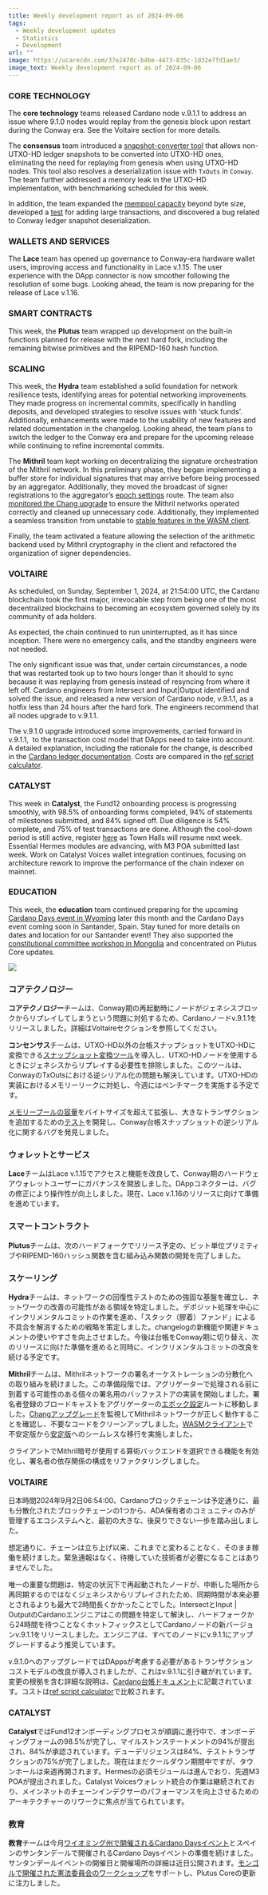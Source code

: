 ```yaml
---
title: Weekly development report as of 2024-09-06
tags:
  - Weekly development updates
  - Statistics
  - Development
url: ""
image: https://ucarecdn.com/37e2470c-b4be-4473-835c-1d32e7fd1ae3/
image_text: Weekly development report as of 2024-09-06
---
```


### CORE TECHNOLOGY

The **core technology** teams released Cardano node v.9.1.1 to address an issue where 9.1.0 nodes would replay from the genesis block upon restart during the Conway era. See the Voltaire section for more details.

The **consensus** team introduced a [snapshot-converter tool](https://github.com/IntersectMBO/ouroboros-consensus/pull/1222) that allows non-UTXO-HD ledger snapshots to be converted into UTXO-HD ones, eliminating the need for replaying from genesis when using UTXO-HD nodes. This tool also resolves a deserialization issue with `TxOuts` in `Conway`. The team further addressed a memory leak in the UTXO-HD implementation, with benchmarking scheduled for this week.

In addition, the team expanded the [mempool capacity](https://github.com/IntersectMBO/ouroboros-consensus/pull/1175) beyond byte size, developed a [test](https://github.com/IntersectMBO/ouroboros-consensus/pull/1230) for adding large transactions, and discovered a bug related to Conway ledger snapshot deserialization.

### WALLETS AND SERVICES

The **Lace** team has opened up governance to Conway-era hardware wallet users, improving access and functionality in Lace v.1.15. The user experience with the DApp connector is now smoother following the resolution of some bugs. Looking ahead, the team is now preparing for the release of Lace v.1.16.

### SMART CONTRACTS

This week, the **Plutus** team wrapped up development on the built-in functions planned for release with the next hard fork, including the remaining bitwise primitives and the RIPEMD-160 hash function.

### SCALING

This week, the **Hydra** team established a solid foundation for network resilience tests, identifying areas for potential networking improvements. They made progress on incremental commits, specifically in handling deposits, and developed strategies to resolve issues with ‘stuck funds’. Additionally, enhancements were made to the usability of new features and related documentation in the changelog. Looking ahead, the team plans to switch the ledger to the Conway era and prepare for the upcoming release while continuing to refine incremental commits.

The **Mithril** team kept working on decentralizing the signature orchestration of the Mithril network. In this preliminary phase, they began implementing a buffer store for individual signatures that may arrive before being processed by an aggregator. Additionally, they moved the broadcast of signer registrations to the aggregator’s [epoch settings](https://github.com/input-output-hk/mithril/issues/1897) route. The team also [monitored the Chang upgrade](https://github.com/input-output-hk/mithril/issues/1910) to ensure the Mithril networks operated correctly and cleaned up unnecessary code. Additionally, they implemented a seamless transition from unstable to [stable features in the WASM client](https://github.com/input-output-hk/mithril/issues/1911).

Finally, the team activated a feature allowing the selection of the arithmetic backend used by Mithril cryptography in the client and refactored the organization of signer dependencies.

### VOLTAIRE

As scheduled, on Sunday, September 1, 2024, at 21:54:00 UTC, the Cardano blockchain took the first major, irrevocable step from being one of the most decentralized blockchains to becoming an ecosystem governed solely by its community of ada holders.

As expected, the chain continued to run uninterrupted, as it has since inception. There were no emergency calls, and the standby engineers were not needed.

The only significant issue was that, under certain circumstances, a node that was restarted took up to two hours longer than it should to sync because it was replaying from genesis instead of resyncing from where it left off. Cardano engineers from Intersect and Input|Output identified and solved the issue, and released a new version of Cardano node, v.9.1.1, as a hotfix less than 24 hours after the hard fork. The engineers recommend that all nodes upgrade to v.9.1.1.

The v.9.1.0 upgrade introduced some improvements, carried forward in v.9.1.1,  to the transaction cost model that DApps need to take into account. A detailed explanation, including the rationale for the change, is described in the [Cardano ledger documentation](https://github.com/IntersectMBO/cardano-ledger/blob/master/docs/adr/2024-08-14_009-refscripts-fee-change.md). Costs are compared in the [ref script calculator](https://docs.google.com/spreadsheets/d/1KFJCCbkDE5GaghlD4rDXB12pqLKnDFUNOKi0WErp_-Q/edit?gid=0#gid=0).

### CATALYST

This week in **Catalyst**, the Fund12 onboarding process is progressing smoothly, with 98.5% of onboarding forms completed, 94% of statements of milestones submitted, and 84% signed off. Due diligence is 54% complete, and 75% of test transactions are done. Although the cool-down period is still active, register [here](https://bit.ly/catalyst-townhall) as Town Halls will resume next week. Essential Hermes modules are advancing, with M3 POA submitted last week. Work on Catalyst Voices wallet integration continues, focusing on architecture rework to improve the performance of the chain indexer on mainnet.

### EDUCATION

This week, the **education** team continued preparing for the upcoming [Cardano Days event in Wyoming](https://www.uwyo.edu/acct-fin/cbdi/stampede/) later this month and the Cardano Days event coming soon in Santander, Spain. Stay tuned for more details on dates and location for our Santander event! They also supported the [constitutional committee workshop in Mongolia](https://lu.ma/282924xd) and concentrated on Plutus Core updates.

![](https://ucarecdn.com/79edc722-8fc9-4f52-bbd3-0b2264fac0de/-/preview/-/format/auto/-/quality/smart/)

### コアテクノロジー

**コアテクノロジー**チームは、Conway期の再起動時にノードがジェネシスブロックからリプレイしてしまうという問題に対処するため、Cardanoノードv.9.1.1をリリースしました。詳細はVoltaireセクションを参照してください。

**コンセンサス**チームは、UTXO-HD以外の台帳スナップショットをUTXO-HDに変換できる[スナップショット変換ツール](https://github.com/IntersectMBO/ouroboros-consensus/pull/1222)を導入し、UTXO-HDノードを使用するときにジェネシスからリプレイする必要性を排除しました。このツールは、ConwayのTxOutsにおける逆シリアル化の問題も解決しています。UTXO-HDの実装におけるメモリーリークに対処し、今週にはベンチマークを実施する予定です。

[メモリープールの容量](https://github.com/IntersectMBO/ouroboros-consensus/pull/1175)をバイトサイズを超えて拡張し、大きなトランザクションを追加するための[テスト](https://github.com/IntersectMBO/ouroboros-consensus/pull/1230)を開発し、Conway台帳スナップショットの逆シリアル化に関するバグを発見しました。

### ウォレットとサービス

**Lace**チームはLace v.1.15でアクセスと機能を改良して、Conway期のハードウェアウォレットユーザーにガバナンスを開放しました。DAppコネクターは、バグの修正により操作性が向上しました。現在、Lace v.1.16のリリースに向けて準備を進めています。

### スマートコントラクト

**Plutus**チームは、次のハードフォークでリリース予定の、ビット単位プリミティブやRIPEMD-160ハッシュ関数を含む組み込み関数の開発を完了しました。

### スケーリング

**Hydra**チームは、ネットワークの回復性テストのための強固な基盤を確立し、ネットワークの改善の可能性がある領域を特定しました。デポジット処理を中心にインクリメンタルコミットの作業を進め、「スタック（膠着）ファンド」による不具合を解消するための戦略を策定しました。changelogの新機能や関連ドキュメントの使いやすさを向上させました。今後は台帳をConway期に切り替え、次のリリースに向けた準備を進めると同時に、インクリメンタルコミットの改良を続ける予定です。

**Mithril**チームは、Mithrilネットワークの署名オーケストレーションの分散化への取り組みを続けました。この準備段階では、アグリゲーターで処理される前に到着する可能性のある個々の署名用のバッファストアの実装を開始しました。署名者登録のブロードキャストをアグリゲーターの[エポック設定](https://github.com/input-output-hk/mithril/issues/1897)ルートに移動しました。[Changアップグレード](https://github.com/input-output-hk/mithril/issues/1910)を監視してMithrilネットワークが正しく動作することを確認し、不要なコードをクリーンアップしました。[WASMクライアント](https://github.com/input-output-hk/mithril/issues/1911)で不安定版から[安定版](https://github.com/input-output-hk/mithril/issues/1911)へのシームレスな移行を実施しました。

クライアントでMithril暗号が使用する算術バックエンドを選択できる機能を有効化し、署名者の依存関係の構成をリファクタリングしました。

### VOLTAIRE

日本時間2024年9月2日06:54:00、Cardanoブロックチェーンは予定通りに、最も分散化されたブロックチェーンの1つから、ADA保有者のコミュニティのみが管理するエコシステムへと、最初の大きな、後戻りできない一歩を踏み出しました。

想定通りに、チェーンは立ち上げ以来、これまでと変わることなく、そのまま稼働を続けました。緊急通報はなく、待機していた技術者が必要になることはありませんでした。

唯一の重要な問題は、特定の状況下で再起動されたノードが、中断した場所から再同期するのではなくジェネシスからリプレイされたため、同期時間が本来必要とされるよりも最大で2時間長くかかったことでした。IntersectとInput | OutputのCardanoエンジニアはこの問題を特定して解決し、ハードフォークから24時間を待つことなくホットフィックスとしてCardanoノードの新バージョンv.9.1.1をリリースしました。エンジニアは、すべてのノードにv.9.1.1にアップグレードするよう推奨しています。

v.9.1.0へのアップグレードではDAppsが考慮する必要があるトランザクションコストモデルの改良が導入されましたが、これはv.9.1.1に引き継がれています。変更の根拠を含む詳細な説明は、[Cardano台帳ドキュメント](https://github.com/IntersectMBO/cardano-ledger/blob/master/docs/adr/2024-08-14_009-refscripts-fee-change.md)に記載されています。コストは[ref script calculator](https://docs.google.com/spreadsheets/d/1KFJCCbkDE5GaghlD4rDXB12pqLKnDFUNOKi0WErp_-Q/edit?gid=0#gid=0)で比較されます。

### CATALYST

**Catalyst**ではFund12オンボーディングプロセスが順調に進行中で、オンボーディングフォームの98.5%が完了し、マイルストンステートメントの94%が提出され、84%が承認されています。デューデリジェンスは84%、テストトランザクションの75%が完了しました。現在はまだクールダウン期間中ですが、タウンホールは来週再開されます。Hermesの必須モジュールは進んでおり、先週M3 POAが提出されました。Catalyst Voicesウォレット統合の作業は継続されており、メインネットのチェーンインデクサーのパフォーマンスを向上させるためのアーキテクチャーのリワークに焦点が当てられています。

### 教育

**教育**チームは今月[ワイオミング州で開催されるCardano Daysイベント](https://www.uwyo.edu/acct-fin/cbdi/stampede/)とスペインのサンタンデールで開催されるCardano Daysイベントの準備を続けました。サンタンデールイベントの開催日と開催場所の詳細は近日公開されます。[モンゴルで開催された憲法委員会のワークショップ](https://lu.ma/282924xd)をサポートし、Plutus Coreの更新に注力しました。
